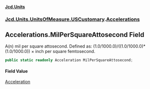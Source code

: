 #### [Jcd.Units](index.md 'index')
### [Jcd.Units.UnitsOfMeasure.USCustomary](Jcd.Units.UnitsOfMeasure.USCustomary.md 'Jcd.Units.UnitsOfMeasure.USCustomary').[Accelerations](Accelerations.md 'Jcd.Units.UnitsOfMeasure.USCustomary.Accelerations')

## Accelerations.MilPerSquareAttosecond Field

A(n) mil per square attosecond. Defined as: (1.0/1000.0)/((1.0/1000.0)*(1.0/1000.0)) × inch per square femtosecond.

```csharp
public static readonly Acceleration MilPerSquareAttosecond;
```

#### Field Value
[Acceleration](Acceleration.md 'Jcd.Units.UnitTypes.Acceleration')